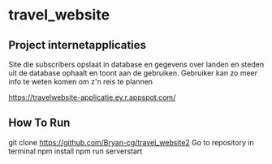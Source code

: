 # travel_website
## Project internetapplicaties
Site die subscribers opslaat in database en gegevens over landen en steden uit de database ophaalt en toont aan de gebruiken. Gebruiker kan zo meer info te weten komen om z'n reis te plannen

https://travelwebsite-applicatie.ey.r.appspot.com/
## How To Run
  git clone https://github.com/Bryan-cg/travel_website2
Go to repository in terminal
  npm install
  npm run serverstart

